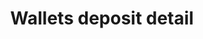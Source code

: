 ---
title: Wallets deposit detail
position_number: 3
type: get
description: API Key Permission：Wallet <br/>
             Rate Limit (NEW):50times/2s
parameters:
  - name: symbol
    content: coin symbol example:USDT, ETH , All
content_markdown: |-
  Get the user's inbound address information.
left_code_blocks:
  - code_block: |-
       GET  /v1.0/wallets/coins/{symbol}/deposit
    title: HTTP REQUEST
    language: java
right_code_blocks:
  - code_block: |2-
       {
         "code": "200", 
         "data": {
           "name": "Tether", 
           "symbol": "USDT", 
           "icon_url": "url", 
           "network_list": [
             {
               "address": "address", 
               "min_deposit_amount": "1", 
               "network_name": "ERC20", 
               "confirmation": 12
             }, 
             {
               "address": "address", 
               "min_deposit_amount": "0.1", 
               "network_name": "OMNI", 
               "confirmation": 12
             }
           ]
         }, 
         "message": "success"
       }
    title: Response
    language: json
  - code_block: |2-
      {
        "data": null,
        "code": "400",
        "message": "error message here"
      }
    title: Error
    language: json
---